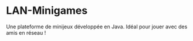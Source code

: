 # LAN-Minigames
Une plateforme de minijeux développée en Java. Idéal pour jouer avec des amis en réseau !
